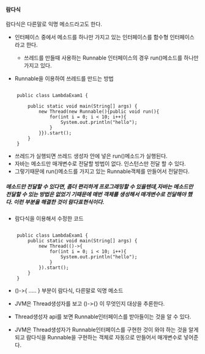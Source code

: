 #### 람다식

람다식은 다른말로 익명 메소드라고도 한다.

- 인터페이스 중에서 메소드를 하나만 가지고 있는 인터페이스를 함수형 인터페이스라고 한다.
  
  - 쓰레드를 만들때 사용하는 Runnable 인터페이스의 경우 run()메소드를 하나만 가지고 있다.

- Runnable을 이용하여 쓰레드를 만드는 방법

```

    public class LambdaExam1 {

        public static void main(String[] args) {
            new Thread(new Runnable(){public void run(){
                for(int i = 0; i < 10; i++){
                    System.out.println("hello");
                }
            }}).start();
        }   
    }
```

- 쓰레드가 실행되면 쓰레드 생성자 안에 넣은 run()메소드가 실행된다.
- 자바는 메소드만 매개변수로 전달할 방법이 없다. 인스턴스만 전달 할 수 있다.
- 그렇기때문에 run()메소드를 가지고 있는 Runnable객체를 만들어서 전달한다.

##### 메소드만 전달할 수 있다면, 좀더 편리하게 프로그래밍할 수 있을텐데,자바는 메소드만 전달할 수 있는 방법은 없었기 기때문에 매번 객체를 생성해서 매개변수로 전달해야 했다. 이런 부분을 해결한 것이 람다표현식이다.

- 람다식을 이용해서 수정한 코드

```

    public class LambdaExam1 {  
        public static void main(String[] args) {
            new Thread(()->{
                for(int i = 0; i < 10; i++){
                    System.out.println("hello");
                }
            }).start();
        }   
    }
```

- ()->{ ..... } 부분이 람다식, 다른말로 익명 메소드

- JVM은 Thread생성자를 보고 ()->{} 이 무엇인지 대상을 추론한다.

- Thread생성자 api를 보면 Runnable인터페이스를 받아들이는 것을 알 수 있다.

- JVM은 Thread생성자가 Runnable인터페이스를 구현한 것이 와야 하는 것을 알게 되고 람다식을 Runnable을 구현하는 객체로 자동으로 만들어서 매개변수로 넣어준다.
